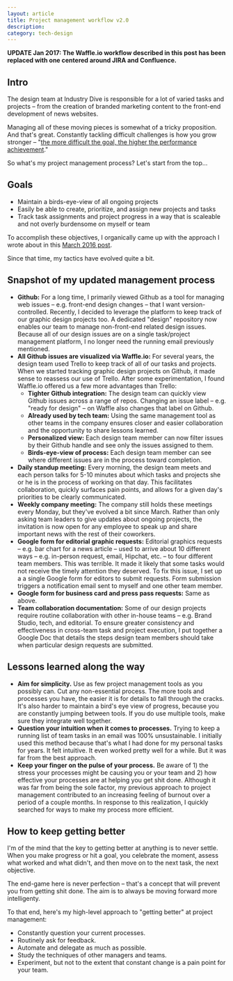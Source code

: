 ```yaml
---
layout: article
title: Project management workflow v2.0
description:
category: tech-design
---
```


<strong>UPDATE Jan 2017: The Waffle.io workflow described in this post has been replaced with one centered around JIRA and Confluence.</strong>

<h2>Intro</h2>

<p>The design team at Industry Dive is responsible for a lot of varied tasks and projects – from the creation of branded marketing content to the front-end development of news websites.</p>

<p>Managing all of these moving pieces is somewhat of a tricky proposition. And that's great. Constantly tackling difficult challenges is how you grow stronger – "<a href="https://books.google.com/books?hl=en&lr=&id=g5pD9ciNvA0C&oi=fnd&pg=PA43&dq=Motivation+by+goal+setting&ots=uUSGmEBIwq&sig=ppzQxsBoi0frkHWGigAM9PWTp2I#v=onepage&q=Motivation%20by%20goal%20setting&f=false">the more difficult the goal, the higher the performance achievement</a>."</p>

<p>So what's my project management process? Let's start from the top...</p>

<h2>Goals</h2>
<ul>
	<li>Maintain a birds-eye-view of all ongoing projects</li>
	<li>Easily be able to create, prioritize, and assign new projects and tasks</li>
	<li>Track task assignments and project progress in a way that is scaleable and not overly burdensome on myself or team</li>
</ul> 

<p>To accomplish these objectives, I organically came up with the approach I wrote about in this <a href="{% post_url tech-design/2016-03-12-pm-workflow %}">March 2016 post</a>.</p>

<p>Since that time, my tactics have evolved quite a bit.</p>

<h2>Snapshot of my updated management process</h2>
<ul>
	<li><strong>Github:</strong> For a long time, I primarily viewed Github as a tool for managing web issues – e.g. front-end design changes – that I want version-controlled. Recently, I decided to leverage the platform to keep track of our graphic design projects too. A dedicated "design" repository now enables our team to manage non-front-end related design issues. Because all of our design issues are on a single task/project management platform, I no longer need the running email previously mentioned.</li>
	<li>
		<strong>All Github issues are visualized via Waffle.io:</strong> 
		For several years, the design team used Trello to keep track of all of our tasks and projects. When we started tracking graphic design projects on Github, it made sense to reassess our use of Trello. After some experimentation, I found Waffle.io offered us a few more advantages than Trello:
		<ul>
			<li>
				<strong>Tighter Github integration:</strong> The design team can quickly view Github issues across a range of repos. Changing an issue label – e.g. "ready for design" – on Waffle also changes that label on Github.
			</li>
			<li>
				<strong>Already used by tech team:</strong> Using the same management tool as other teams in the company ensures closer and easier collaboration and the opportunity to share lessons learned.
			</li>
			<li><strong>Personalized view:</strong> Each design team member can now filter issues by their Github handle and see only the issues assigned to them.</li>
			<li><strong>Birds-eye-view of process:</strong> Each design team member can see where different issues are in the process toward completion.</li>
		</ul>
	</li>
	<li><strong>Daily standup meeting:</strong> Every morning, the design team meets and each person talks for 5-10 minutes about which tasks and projects she or he is in the process of working on that day. This facilitates collaboration, quickly surfaces pain points, and allows for a given day's priorities to be clearly communicated.</li>
	<li><strong>Weekly company meeting:</strong> The company still holds these meetings every Monday, but they've evolved a bit since March. Rather than only asking team leaders to give updates about ongoing projects, the invitation is now open for any employee to speak up and share important news with the rest of their coworkers.</li>
	<li><strong>Google form for editorial graphic requests:</strong> Editorial graphics requests – e.g. bar chart for a news article – used to arrive about 10 different ways – e.g. in-person request, email, Hipchat, etc. – to four different team members. This was terrible. It made it likely that some tasks would not receive the timely attention they deserved. To fix this issue, I set up a a single Google form for editors to submit requests. Form submission triggers a notification email sent to myself and one other team member.</li>
	<li><strong>Google form for business card and press pass requests:</strong> Same as above.</li>
	<li><strong>Team collaboration documentation:</strong> Some of our design projects require routine collaboration with other in-house teams – e.g. Brand Studio, tech, and editorial. To ensure greater consistency and effectiveness in cross-team task and project execution, I put together a Google Doc that details the steps design team members should take when particular design requests are submitted.</li>
</ul>

<h2>Lessons learned along the way</h2>
<ul>
	<li><strong>Aim for simplicity.</strong> Use as few project management tools as you possibly can. Cut any non-essential process. The more tools and processes you have, the easier it is for details to fall through the cracks. It's also harder to maintain a bird's eye view of progress, because you are constantly jumping between tools. If you do use multiple tools, make sure they integrate well together.</li>
	<li><strong>Question your intuition when it comes to processes.</strong> Trying to keep a running list of team tasks in an email was 100% unsustainable. I initially used this method because that's what I had done for my personal tasks for years. It felt intuitive. It even worked pretty well for a while. But it was far from the best approach.</li>
	<li><strong>Keep your finger on the pulse of your process.</strong> Be aware of 1) the stress your processes might be causing you or your team and 2) how effective your processes are at helping you get shit done. Although it was far from being the sole factor, my previous approach to project management contributed to an increasing feeling of burnout over a period of a couple months. In response to this realization, I quickly searched for ways to make my process more efficient.</li>
</ul>

<h2>How to keep getting better</h2>
<p>I'm of the mind that the key to getting better at anything is to never settle. When you make progress or hit a goal, you celebrate the moment, assess what worked and what didn't, and then move on to the next task, the next objective.</p>
<p>The end-game here is never perfection – that's a concept that will prevent you from getting shit done. The aim is to always be moving forward more intelligenty.</p>
<p>To that end, here's my high-level approach to "getting better" at project management:</p>
<ul>
	<li>Constantly question your current processes.</li>
	<li>Routinely ask for feedback.</li>
	<li>Automate and delegate as much as possible.</li>
	<li>Study the techniques of other managers and teams.</li>
	<li>Experiment, but not to the extent that constant change is a pain point for your team.</li>
</ul>